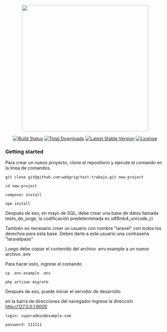 <p align="center"><a href="https://laravel.com" target="_blank"><img src="https://raw.githubusercontent.com/laravel/art/master/logo-lockup/5%20SVG/2%20CMYK/1%20Full%20Color/laravel-logolockup-cmyk-red.svg" width="400"></a></p>

<p align="center">
<a href="https://travis-ci.org/laravel/framework"><img src="https://travis-ci.org/laravel/framework.svg" alt="Build Status"></a>
<a href="https://packagist.org/packages/laravel/framework"><img src="https://img.shields.io/packagist/dt/laravel/framework" alt="Total Downloads"></a>
<a href="https://packagist.org/packages/laravel/framework"><img src="https://img.shields.io/packagist/v/laravel/framework" alt="Latest Stable Version"></a>
<a href="https://packagist.org/packages/laravel/framework"><img src="https://img.shields.io/packagist/l/laravel/framework" alt="License"></a>
</p>

### Getting started

Para crear un nuevo proyecto, clone el repositorio y ejecute el comando en la línea de comandos.

```
git clone git@github.com:webgrig/test-trabajo.git new-project

cd new-project

composer install

npm install
```

Después de eso, en mayo de SQL, debe crear una base de datos llamada testo_de_jorge, la codificación predeterminada es utf8mb4_unicode_ci

También es necesario crear un usuario con nombre "laravel" con todos los derechos para esta base.
Debes darle a este usuario una contraseña "laravelpass"

Luego debe copiar el contenido del archivo .env.example a un nuevo archivo .env

Para hacer esto, ingrese el comando

```
cp .env.example .env

php artisan migrate
```

Después de eso, puede iniciar el servidor de desarrollo

en la barra de direcciones del navegador ingrese la dirección http://127.0.0.1:8000
```
login: superadmin@example.com

password: 111111
```
